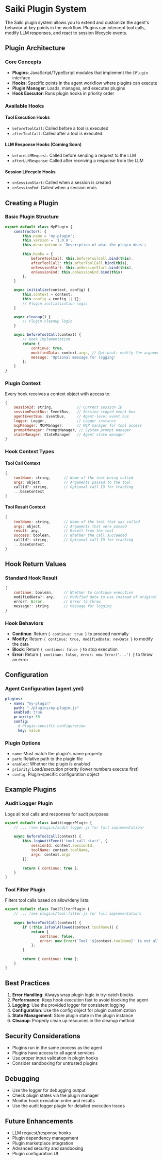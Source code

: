 # Saiki Plugin System

The Saiki plugin system allows you to extend and customize the agent's behavior at key points in the workflow. Plugins can intercept tool calls, modify LLM responses, and react to session lifecycle events.

## Plugin Architecture

### Core Concepts

- **Plugins**: JavaScript/TypeScript modules that implement the `IPlugin` interface
- **Hooks**: Specific points in the agent workflow where plugins can execute
- **Plugin Manager**: Loads, manages, and executes plugins
- **Hook Executor**: Runs plugin hooks in priority order

### Available Hooks

#### Tool Execution Hooks
- `beforeToolCall`: Called before a tool is executed
- `afterToolCall`: Called after a tool is executed

#### LLM Response Hooks (Coming Soon)
- `beforeLLMRequest`: Called before sending a request to the LLM
- `afterLLMResponse`: Called after receiving a response from the LLM

#### Session Lifecycle Hooks
- `onSessionStart`: Called when a session is created
- `onSessionEnd`: Called when a session ends

## Creating a Plugin

### Basic Plugin Structure

```javascript
export default class MyPlugin {
    constructor() {
        this.name = 'my-plugin';
        this.version = '1.0.0';
        this.description = 'Description of what the plugin does';
        
        this.hooks = {
            beforeToolCall: this.beforeToolCall.bind(this),
            afterToolCall: this.afterToolCall.bind(this),
            onSessionStart: this.onSessionStart.bind(this),
            onSessionEnd: this.onSessionEnd.bind(this)
        };
    }

    async initialize(context, config) {
        this.context = context;
        this.config = config || {};
        // Plugin initialization logic
    }

    async cleanup() {
        // Plugin cleanup logic
    }

    async beforeToolCall(context) {
        // Hook implementation
        return {
            continue: true,
            modifiedData: context.args, // Optional: modify the arguments
            message: 'Optional message for logging'
        };
    }
}
```

### Plugin Context

Every hook receives a context object with access to:

```javascript
{
    sessionId: string,           // Current session ID
    sessionEventBus: EventBus,   // Session-scoped event bus
    agentEventBus: EventBus,     // Agent-level event bus
    logger: Logger,              // Logger instance
    mcpManager: MCPManager,      // MCP manager for tool access
    promptManager: PromptManager, // System prompt manager
    stateManager: StateManager   // Agent state manager
}
```

### Hook Context Types

#### Tool Call Context
```javascript
{
    toolName: string,      // Name of the tool being called
    args: object,          // Arguments passed to the tool
    callId?: string,       // Optional call ID for tracking
    ...baseContext
}
```

#### Tool Result Context
```javascript
{
    toolName: string,      // Name of the tool that was called
    args: object,          // Arguments that were passed
    result: any,           // Result from the tool
    success: boolean,      // Whether the call succeeded
    callId?: string,       // Optional call ID for tracking
    ...baseContext
}
```

## Hook Return Values

### Standard Hook Result
```javascript
{
    continue: boolean,     // Whether to continue execution
    modifiedData?: any,    // Modified data to use instead of original
    error?: Error,         // Error to throw
    message?: string       // Message for logging
}
```

### Hook Behaviors

- **Continue**: Return `{ continue: true }` to proceed normally
- **Modify**: Return `{ continue: true, modifiedData: newData }` to modify the data
- **Block**: Return `{ continue: false }` to stop execution
- **Error**: Return `{ continue: false, error: new Error('...') }` to throw an error

## Configuration

### Agent Configuration (agent.yml)

```yaml
plugins:
  - name: "my-plugin"
    path: "./plugins/my-plugin.js"
    enabled: true
    priority: 50
    config:
      # Plugin-specific configuration
      key: value
```

### Plugin Options

- `name`: Must match the plugin's name property
- `path`: Relative path to the plugin file
- `enabled`: Whether the plugin is enabled
- `priority`: Load/execution priority (lower numbers execute first)
- `config`: Plugin-specific configuration object

## Example Plugins

### Audit Logger Plugin

Logs all tool calls and responses for audit purposes:

```javascript
export default class AuditLoggerPlugin {
    // ... (see plugins/audit-logger.js for full implementation)
    
    async beforeToolCall(context) {
        this.logAuditEvent('tool_call_start', {
            sessionId: context.sessionId,
            toolName: context.toolName,
            args: context.args
        });
        
        return { continue: true };
    }
}
```

### Tool Filter Plugin

Filters tool calls based on allow/deny lists:

```javascript
export default class ToolFilterPlugin {
    // ... (see plugins/tool-filter.js for full implementation)
    
    async beforeToolCall(context) {
        if (!this.isToolAllowed(context.toolName)) {
            return {
                continue: false,
                error: new Error(`Tool '${context.toolName}' is not allowed`)
            };
        }
        
        return { continue: true };
    }
}
```

## Best Practices

1. **Error Handling**: Always wrap plugin logic in try-catch blocks
2. **Performance**: Keep hook execution fast to avoid blocking the agent
3. **Logging**: Use the provided logger for consistent logging
4. **Configuration**: Use the config object for plugin customization
5. **State Management**: Store plugin state in the plugin instance
6. **Cleanup**: Properly clean up resources in the cleanup method

## Security Considerations

- Plugins run in the same process as the agent
- Plugins have access to all agent services
- Use proper input validation in plugin hooks
- Consider sandboxing for untrusted plugins

## Debugging

- Use the logger for debugging output
- Check plugin states via the plugin manager
- Monitor hook execution order and results
- Use the audit logger plugin for detailed execution traces

## Future Enhancements

- LLM request/response hooks
- Plugin dependency management
- Plugin marketplace integration
- Advanced security and sandboxing
- Plugin configuration UI